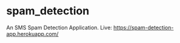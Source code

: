 # spam_detection
An SMS Spam Detection Application.
Live: https://spam-detection-app.herokuapp.com/
